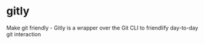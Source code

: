 # gitly
Make git friendly - Gitly is a wrapper over the Git CLI to friendlify day-to-day git interaction
